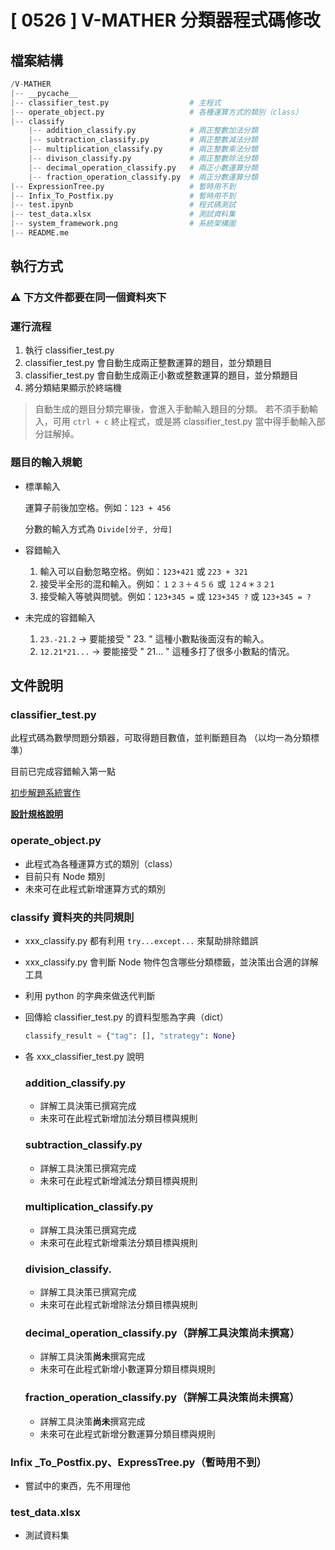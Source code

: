 # [ 0526 ] V-MATHER 分類器程式碼修改 

## 檔案結構

```python
/V-MATHER
|-- __pycache__
|-- classifier_test.py                  # 主程式
|-- operate_object.py                   # 各種運算方式的類別（class）
|-- classify
    |-- addition_classify.py            # 兩正整數加法分類
    |-- subtraction_classify.py         # 兩正整數減法分類
    |-- multiplication_classify.py      # 兩正整數乘法分類
    |-- divison_classify.py             # 兩正整數除法分類
    |-- decimal_operation_classify.py   # 兩正小數運算分類
    |-- fraction_operation_classify.py  # 兩正分數運算分類
|-- ExpressionTree.py                   # 暫時用不到
|-- Infix_To_Postfix.py                 # 暫時用不到
|-- test.ipynb                          # 程式碼測試
|-- test_data.xlsx                      # 測試資料集
|-- system_framework.png                # 系統架構圖
|-- README.me
```

## 執行方式

### ⚠️ 下方文件都要在同一個資料夾下

### 運行流程

1. 執行 classifier_test.py
2. classifier_test.py 會自動生成兩正整數運算的題目，並分類題目
3. classifier_test.py 會自動生成兩正小數或整數運算的題目，並分類題目
4. 將分類結果顯示於終端機

> 自動生成的題目分類完畢後，會進入手動輸入題目的分類。
若不須手動輸入，可用 `ctrl + c` 終止程式，或是將 classifier_test.py 當中得手動輸入部分註解掉。
> 

### 題目的輸入規範

- 標準輸入
    
    運算子前後加空格。例如：`123 + 456`
    
    分數的輸入方式為 `Divide[分子, 分母]`
    
- 容錯輸入
    1. 輸入可以自動忽略空格。例如：`123+421` 或 `223 + 321`
    2. 接受半全形的混和輸入。例如：`１２３＋４５６` 或 `１2４＊３２1`
    3. 接受輸入等號與問號。例如：`123+345 =` 或 `123+345 ?` 或 `123+345 = ?`
- 未完成的容錯輸入
    1. `23.-21.2` -> 要能接受 " 23. " 這種小數點後面沒有的輸入。
    2. `12.21*21...` -> 要能接受 " 21... " 這種多打了很多小數點的情況。

## 文件說明

### classifier_test.py

此程式碼為數學問題分類器，可取得題目數值，並判斷題目為 （以均一為分類標準）

目前已完成容錯輸入第一點

[初步解題系統實作](https://www.notion.so/d223efd1e1a147539717ebe78733c0c4)

[**設計規格說明**](https://www.notion.so/e0a8d6ae9cb045efac440a6e36bd89d6)

### operate_object.py

- 此程式為各種運算方式的類別（class）
- 目前只有 Node 類別
- 未來可在此程式新增運算方式的類別

### classify 資料夾的共同規則

- xxx_classify.py 都有利用 `try...except...` 來幫助排除錯誤
- xxx_classify.py 會判斷 Node 物件包含哪些分類標籤，並決策出合適的詳解工具
- 利用 python 的字典來做迭代判斷
- 回傳給 classifier_test.py 的資料型態為字典（dict）
    
    ```python
    classify_result = {"tag": [], "strategy": None}
    ```
    
- 各 xxx_classifier_test.py 說明
    
    ### addition_classify.py
    
    - 詳解工具決策已撰寫完成
    - 未來可在此程式新增加法分類目標與規則
    
    ### subtraction_classify.py
    
    - 詳解工具決策已撰寫完成
    - 未來可在此程式新增減法分類目標與規則
    
    ### multiplication_classify.py
    
    - 詳解工具決策已撰寫完成
    - 未來可在此程式新增乘法分類目標與規則
    
    ### division_classify.
    
    - 詳解工具決策已撰寫完成
    - 未來可在此程式新增除法分類目標與規則
    
    ### decimal_operation_classify.py（詳解工具決策**尚未**撰寫）
    
    - 詳解工具決策**尚未**撰寫完成
    - 未來可在此程式新增小數運算分類目標與規則
    
    ### fraction_operation_classify.py（詳解工具決策**尚未**撰寫）
    
    - 詳解工具決策**尚未**撰寫完成
    - 未來可在此程式新增分數運算分類目標與規則

### Infix _To_Postfix.py、ExpressTree.py（暫時用不到）

- 嘗試中的東西，先不用理他

### test_data.xlsx

- 測試資料集